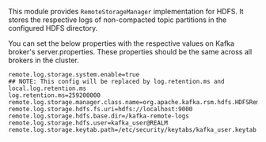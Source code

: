 This module provides `RemoteStorageManager` implementation for HDFS. It stores the respective logs of non-compacted topic partitions in the configured HDFS directory.   

You can set the below properties with the respective values on Kafka broker's server.properties. These properties should be the same across all brokers in the cluster.  

```
remote.log.storage.system.enable=true
## NOTE: This config will be replaced by log.retention.ms and local.log.retention.ms
log.retention.ms=259200000
remote.log.storage.manager.class.name=org.apache.kafka.rsm.hdfs.HDFSRemoteStorageManager
remote.log.storage.hdfs.fs.uri=hdfs://localhost:9000
remote.log.storage.hdfs.base.dir=/kafka-remote-logs
remote.log.storage.hdfs.user=kafka_user@REALM
remote.log.storage.keytab.path=/etc/security/keytabs/kafka_user.keytab
```
